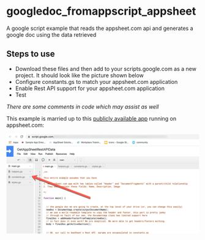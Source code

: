 # googledoc_fromappscript_appsheet
A google script example that reads the appsheet.com api and generates a google doc using the data retrieved

## Steps to use


- Download these files and then add to your scripts.google.com as a new project. It should look like the picture shown below
- Configure constants.gs to match your appsheet.com application
- Enable Rest API support for your appsheet.com application
- Test

_There are some comments in code which may assist as well_

This example is married up to this [publicly available app](https://www.appsheet.com/samples/Companion-app-for-a-Google-App-Script-Example?appGuidString=b850d284-d09c-4240-9d4e-e856164ccb1b) running on appsheet.com:


![screenshot](screenshot.png "Screenshot of your Project")